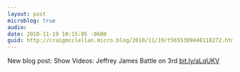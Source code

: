 ```yaml
---
layout: post
microblog: true
audio: 
date: 2010-11-19 10:15:05 -0600
guid: http://craigmcclellan.micro.blog/2010/11/19/t5655309448118272.html
---
```

New blog post: Show Videos: Jeffrey James Battle on 3rd [bit.ly/aLqUKV](http://bit.ly/aLqUKV)
